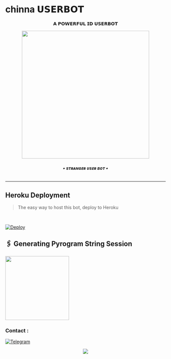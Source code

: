 #      chinna 𝗨𝗦𝗘𝗥𝗕𝗢𝗧

<p align="center"> 𝗔 𝗣𝗢𝗪𝗘𝗥𝗙𝗨𝗟 𝗜𝗗 𝗨𝗦𝗘𝗥𝗕𝗢𝗧 </p>

<p align="center"><a href="https://t.me/Reddragon_op"><img src="https://graph.org/file/4c5a86c94afb9f7cd04ac5079f73c98699c4f86.jpg" width="400"></a></p>
</p>
<h6 align="center">
  <b>• sᴛʀᴀɴɢᴇʀ ᴜsᴇʀ ʙᴏᴛ •</b>
</h6>

----

<h2> Heroku Deployment </h2>

> The easy way to host this bot, deploy to Heroku 
<br>

[![Deploy](https://www.herokucdn.com/deploy/button.svg)](https://dashboard.heroku.com/new?template=https://github.com/GDNBharat/BCT-userbot-)

## 🖇 Generating Pyrogram String Session

<p>
<a href="https://t.me/aboutchinnalu"><img src="https://img.shields.io/badge/TG%20String%20Gen%20Bot-blueviolet?style=for-the-badge&logo=appveyor" width="200""/></a>

### Contact :
<a href="https://t.me/Reddragon_op"><img title="Telegram" src="https://img.shields.io/badge/Telegram-%23000000.svg?&style=for-the-badge&logo=telegram&logoColor=61DAFB"></a>



<p align="center">
<a href="https://t.me/aboutchinnalu"><img src="https://img.shields.io/badge/-Support%20Channel-blue.svg?style=for-the-badge&logo=Telegram"></a>
</p>

